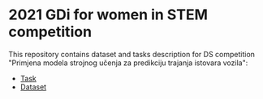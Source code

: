 # 2021 GDi for women in STEM competition

This repository contains dataset and tasks description for DS competition "Primjena modela strojnog učenja za predikciju trajanja istovara vozila":
- [Task](task/GDi_STEM_Nagrada_2021_Zadatak.pdf)
- [Dataset](datasets/dataset_GDi_STEM_2021.rpt)